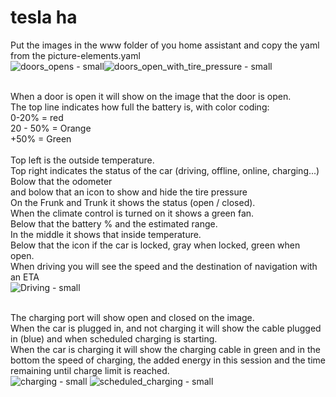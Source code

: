 # tesla ha
Put the images in the www folder of you home assistant and copy the yaml from the picture-elements.yaml
<br>
![doors_opens - small](https://github.com/user-attachments/assets/aeb7a3a1-546a-470b-b0de-a7cc3858dec9)![doors_open_with_tire_pressure - small](https://github.com/user-attachments/assets/32a9c75d-6f0d-4380-9100-7033e1b757c0)

<br>When a door is open it will show on the image that the door is open.
<br>The top line indicates how full the battery is, with color coding:
<br>0-20% = red
<br>20 - 50% = Orange
<br>+50% = Green
<br>
<br>Top left is the outside temperature.
<br>Top right indicates the status of the car (driving, offline, online, charging...)
<br>Bolow that the odometer
<br>and bolow that an icon to show and hide the tire pressure
<br>On the Frunk and Trunk it shows the status (open / closed).
<br>When the climate control is turned on it shows a green fan.
<br>Below that the battery % and the estimated range.
<br>In the middle it shows that inside temperature.
<br>Below that the icon if the car is locked, gray when locked, green when open.
<br>When driving you will see the speed and the destination of navigation with an ETA
<br>![Driving - small](https://github.com/user-attachments/assets/e602715b-eb3b-43a5-84d9-2ef4829be31d)

<br>The charging port will show open and closed on the image.
<br>When the car is plugged in, and not charging it will show the cable plugged in (blue) and when scheduled charging is starting.
<br>When the car is charging it will show the charging cable in green and in the bottom the speed of charging, the added energy in this session and the time remaining until charge limit is reached.
<br>![charging - small](https://github.com/user-attachments/assets/0899fa4b-8cbe-4838-aefd-14a1c5baecf9)
![scheduled_charging - small](https://github.com/user-attachments/assets/501a8a1d-caa9-403a-8049-70dfa85a348f)







